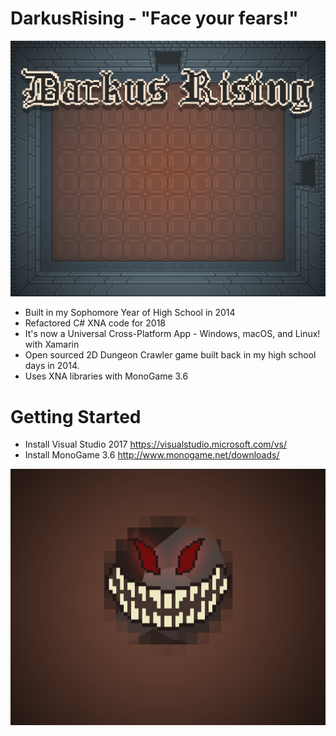 # DarkusRising - "Face your fears!"
![Title Screen](https://raw.githubusercontent.com/darkmastermindz/DarkusRising/master/DarkusRising/DarkusRisingContent/Backgrounds/bkg_title.png)

- Built in my Sophomore Year of High School in 2014
- Refactored C# XNA code for 2018
- It's now a Universal Cross-Platform App - Windows, macOS, and Linux! with Xamarin
- Open sourced 2D Dungeon Crawler game built back in my high school days in 2014.
- Uses XNA libraries with MonoGame 3.6

# Getting Started
- Install Visual Studio 2017 https://visualstudio.microsoft.com/vs/
- Install MonoGame 3.6 http://www.monogame.net/downloads/

![End Screen](https://raw.githubusercontent.com/darkmastermindz/DarkusRising/master/DarkusRising/DarkusRisingContent/Backgrounds/bkg_loading.png)
